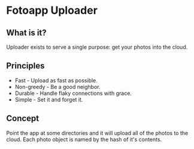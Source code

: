 # Fotoapp Uploader

## What is it?

Uploader exists to serve a single purpose: get your photos into the cloud.

## Principles

* Fast - Upload as fast as possible.
* Non-greedy - Be a good neighbor.
* Durable - Handle flaky connections with grace.
* Simple - Set it and forget it.

## Concept

Point the app at some directories and it will upload all of the photos to the cloud. Each photo object is named by the hash of it's contents.
